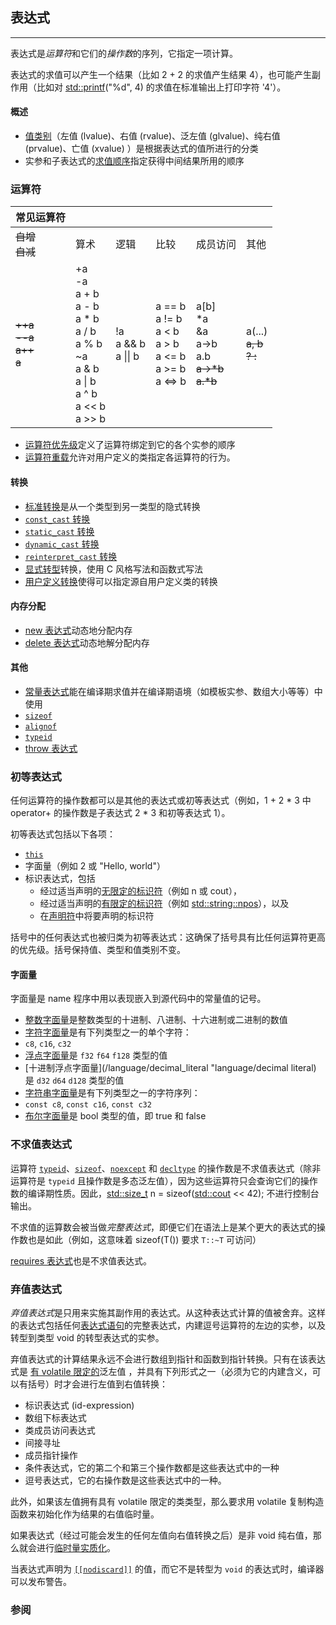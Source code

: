 ## 表达式

---

表达式是*运算符*和它们的*操作数*的序列，它指定一项计算。

表达式的求值可以产生一个结果（比如 2 + 2 的求值产生结果 4），也可能产生副作用（比如对 [std::printf](/io/c/fprintf)("%d", 4) 的求值在标准输出上打印字符 '4'）。

#### 概述

- [值类别](language/value_category "language/value category")（左值 (lvalue)、右值 (rvalue)、泛左值 (glvalue)、纯右值 (prvalue)、亡值 (xvalue) ）是根据表达式的值所进行的分类
- 实参和子表达式的[求值顺序](language/eval_order "language/eval order")指定获得中间结果所用的顺序

### 运算符

|          常见运算符|                           | | | | | 
| :--- |:--- |:--- |:--- |:--- |:--- |
|~~自增<br>自减~~|算术|逻辑|比较|成员访问|其他          |
| ~~++a<br>--a<br>a++<br>a~~ | +a<br>-a<br>a + b<br>a - b<br>a * b<br>a / b<br>a % b<br>~a<br>a & b<br>a \| b<br>a ^ b<br>a << b<br>a >> b  | !a<br>a && b<br>a \|\| b  | a == b<br>a != b<br>a < b<br>a > b<br>a <= b<br>a >= b<br>a <=> b  | a[b]<br>*a<br>&a<br>a->b<br>a.b<br>~~a->*b~~<br>~~a.*b~~  | a(...)<br>~~a, b<br>? :~~  |

- [运算符优先级](language/operator_precedence "language/operator precedence")定义了运算符绑定到它的各个实参的顺序
- [运算符重载](operators.md "language/operators")允许对用户定义的类指定各运算符的行为。

#### 转换

- [标准转换](language/implicit_conversion "language/implicit conversion")是从一个类型到另一类型的隐式转换
- [`const_cast` 转换](language/const_cast "language/const cast")
- [`static_cast` 转换](language/static_cast "language/static cast")
- [`dynamic_cast` 转换](language/dynamic_cast "language/dynamic cast")
- [`reinterpret_cast` 转换](language/reinterpret_cast "language/reinterpret cast")
- [显式转型](language/explicit_cast "language/explicit cast")转换，使用 C 风格写法和函数式写法
- [用户定义转换](language/cast_operator "language/cast operator")使得可以指定源自用户定义类的转换

#### 内存分配

- [new 表达式](language/new "language/new")动态地分配内存
- [delete 表达式](language/delete "language/delete")动态地解分配内存

#### 其他

- [常量表达式](language/constant_expression "language/constant expression")能在编译期求值并在编译期语境（如模板实参、数组大小等等）中使用
- [`sizeof`](language/sizeof "language/sizeof")
- [`alignof`](language/alignof "language/alignof")
- [`typeid`](language/typeid "language/typeid")
- [throw 表达式](language/throw "language/throw")

### 初等表达式

任何运算符的操作数都可以是其他的表达式或初等表达式（例如，1 + 2 \* 3 中 operator+ 的操作数是子表达式 2 \* 3 和初等表达式 1）。

初等表达式包括以下各项：

- [`this`](language/this "language/this")
- 字面量（例如 2 或 "Hello, world"）
- 标识表达式，包括
  - 经过适当声明的[无限定的标识符](language/identifiers#.E6.97.A0.E9.99.90.E5.AE.9A.E7.9A.84.E6.A0.87.E8.AF.86.E7.AC.A6 "language/identifiers")（例如 n 或 cout），
  - 经过适当声明的[有限定的标识符](language/identifiers#.E6.9C.89.E9.99.90.E5.AE.9A.E7.9A.84.E6.A0.87.E8.AF.86.E7.AC.A6 "language/identifiers")（例如 [std::string::npos](string/basic_string/npos "string/basic string/npos")），以及
  - 在[声明符](language/declarations#.E5.A3.B0.E6.98.8E.E7.AC.A6 "language/declarations")中将要声明的标识符

括号中的任何表达式也被归类为初等表达式：这确保了括号具有比任何运算符更高的优先级。括号保持值、类型和值类别不变。

#### 字面量

字面量是 name 程序中用以表现嵌入到源代码中的常量值的记号。

- [整数字面量](language/integer_literal "language/integer literal")是整数类型的十进制、八进制、十六进制或二进制的数值
- [字符字面量](language/character_literal "language/character literal")是有下列类型之一的单个字符：
- `c8`, `c16`, `c32`
- [浮点字面量](language/floating_literal "language/floating literal")是 `f32` `f64` `f128` 类型的值
- [十进制浮点字面量](/language/decimal_literal "language/decimal literal) 是 `d32` `d64` `d128` 类型的值
- [字符串字面量](language/string_literal "language/string literal")是有下列类型之一的字符序列：
- `const c8`, `const c16`, `const c32`
- [布尔字面量](language/bool_literal "language/bool literal")是 bool 类型的值，即 true 和 false

### 不求值表达式

运算符 [`typeid`](language/typeid "language/typeid")、[`sizeof`](language/sizeof "language/sizeof")、[`noexcept`](language/noexcept "language/noexcept") 和 [`decltype`](language/decltype "language/decltype")  的操作数是不求值表达式（除非运算符是 `typeid` 且操作数是多态泛左值），因为这些运算符只会查询它们的操作数的编译期性质。因此，[std::size\_t](/types/size_t) n \= sizeof([std::cout](/io/cout) << 42); 不进行控制台输出。

不求值的运算数会被当做*完整表达式*，即便它们在语法上是某个更大的表达式的操作数也是如此（例如，这意味着 sizeof(T()) 要求 `T::~T` 可访问）

[requires 表达式](language/constraints "language/constraints")也是不求值表达式。

### 弃值表达式

*弃值表达式*是只用来实施其副作用的表达式。从这种表达式计算的值被舍弃。这样的表达式包括任何[表达式语句](language/statements#.E8.A1.A8.E8.BE.BE.E5.BC.8F.E8.AF.AD.E5.8F.A5 "language/statements")的完整表达式，内建逗号运算符的左边的实参，以及转型到类型 void 的转型表达式的实参。

弃值表达式的计算结果永远不会进行数组到指针和函数到指针转换。只有在该表达式是 [有 volatile 限定的](language/cv "language/cv")泛左值 ，并具有下列形式之一（必须为它的内建含义，可以有括号）时才会进行左值到右值转换：

- 标识表达式 (id-expression)
- 数组下标表达式
- 类成员访问表达式
- 间接寻址
- 成员指针操作
- 条件表达式，它的第二个和第三个操作数都是这些表达式中的一种
- 逗号表达式，它的右操作数是这些表达式中的一种。

此外，如果该左值拥有具有 volatile 限定的类类型，那么要求用 volatile 复制构造函数来初始化作为结果的右值临时量。

如果表达式（经过可能会发生的任何左值向右值转换之后）是非 void 纯右值，那么就会进行[临时量实质化](language/implicit_conversion#.E4.B8.B4.E6.97.B6.E9.87.8F.E5.AE.9E.E8.B4.A8.E5.8C.96 "language/implicit conversion")。

当表达式声明为 [`[[nodiscard]]`](language/attributes/nodiscard "language/attributes/nodiscard") 的值，而它不是转型为 `void` 的表达式时，编译器可以发布警告。

### 参阅
